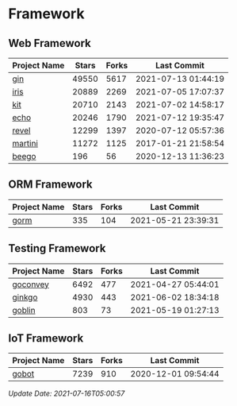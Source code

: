 # Framework

## Web Framework
| Project Name | Stars | Forks | Last Commit |
| ------------ | ----- | ----- | ----------- |
| [gin](https://github.com/gin-gonic/gin) | 49550 | 5617 | 2021-07-13 01:44:19 |
| [iris](https://github.com/kataras/iris) | 20889 | 2269 | 2021-07-05 17:07:37 |
| [kit](https://github.com/go-kit/kit) | 20710 | 2143 | 2021-07-02 14:58:17 |
| [echo](https://github.com/labstack/echo) | 20246 | 1790 | 2021-07-12 19:35:47 |
| [revel](https://github.com/revel/revel) | 12299 | 1397 | 2020-07-12 05:57:36 |
| [martini](https://github.com/go-martini/martini) | 11272 | 1125 | 2017-01-21 21:58:54 |
| [beego](https://github.com/astaxie/beego) | 196 | 56 | 2020-12-13 11:36:23 |

## ORM Framework
| Project Name | Stars | Forks | Last Commit |
| ------------ | ----- | ----- | ----------- |
| [gorm](https://github.com/jinzhu/gorm) | 335 | 104 | 2021-05-21 23:39:31 |

## Testing Framework
| Project Name | Stars | Forks | Last Commit |
| ------------ | ----- | ----- | ----------- |
| [goconvey](https://github.com/smartystreets/goconvey) | 6492 | 477 | 2021-04-27 05:44:01 |
| [ginkgo](https://github.com/onsi/ginkgo) | 4930 | 443 | 2021-06-02 18:34:18 |
| [goblin](https://github.com/franela/goblin) | 803 | 73 | 2021-05-19 01:27:13 |

## IoT Framework
| Project Name | Stars | Forks | Last Commit |
| ------------ | ----- | ----- | ----------- |
| [gobot](https://github.com/hybridgroup/gobot) | 7239 | 910 | 2020-12-01 09:54:44 |

*Update Date: 2021-07-16T05:00:57*